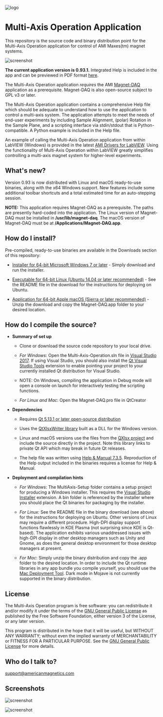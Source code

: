 [logo]:http://www.americanmagnetics.com/images/header_r2_c1.jpg "AMI Logo"

![logo](http://www.americanmagnetics.com/images/header_r2_c1.jpg)

# Multi-Axis Operation Application #

This repository is the source code and binary distribution point for the Multi-Axis Operation application for control of AMI Maxes(tm) magnet systems.

![screenshot](https://bitbucket.org/americanmagneticsinc/multi-axis-operation/raw/f58b74c881a56e21545c9243147d7d7904595ef1/help/images/screenshot1.png)

**The current application version is 0.93.1.** Integrated Help is included in the app and can be previewed in PDF format [here](https://bitbucket.org/americanmagneticsinc/multi-axis-operation/downloads/Multi-Axis-Operation-Help.pdf).

The Multi-Axis Operation application *requires* the AMI [Magnet-DAQ](https://bitbucket.org/americanmagneticsinc/magnet-daq) application as a prerequisite. Magnet-DAQ is also open-source subject to GPL v3 or later.

The Multi-Axis Operation application contains a comprehensive Help file which should be adequate to understand how to use the application to control a multi-axis system. The application attempts to meet the needs of end-user experiments by including Sample Alignment, (polar) Rotation in the Sample Plane, and a scripting interface via stdin/stdout that is Python-compatible. A Python example is included in the Help file.

An example of calling the Multi-Axis Operation application from within LabVIEW (Windows) is provided in the latest [AMI Drivers for LabVIEW](https://bitbucket.org/americanmagneticsinc/ami-drivers). Using the functionality of Multi-Axis Operation within LabVIEW greatly simplifies controlling a multi-axis magnet system for higher-level experiments.

## What's new? ##

Version 0.93 is now distributed with Linux and macOS ready-to-use binaries, along with the x64 Windows support. New features include some additional toolbar shortcuts and a total estimated time for an auto-stepping session.

**NOTE:** This application requires Magnet-DAQ as a prerequisite. The paths are presently hard-coded into the application. The Linux version of Magnet-DAQ must be installed in **/usr/lib/magnet-daq**. The macOS version of Magnet-DAQ must be at **/Applications/Magnet-DAQ.app**.

## How do I install? ##

Pre-compiled, ready-to-use binaries are available in the Downloads section of this repository:

* [Installer for 64-bit Microsoft Windows 7 or later](https://bitbucket.org/americanmagneticsinc/multi-axis-operation/downloads/MultiAxis-Setup.msi) - Simply download and run the installer.

* [Executable for 64-bit Linux (Ubuntu 14.04 or later recommended)](https://bitbucket.org/americanmagneticsinc/multi-axis-operation/downloads/Multi-Axis-Operation.tar.gz) - See the README file in the download for the instructions for deploying on Ubuntu.

* [Application for 64-bit Apple macOS (Sierra or later recommended)](https://bitbucket.org/americanmagneticsinc/multi-axis-operation/downloads/Multi-Axis-Operation.app.zip) - Unzip the download and copy the Magnet-DAQ.app folder to your desired location.

## How do I compile the source? ##

* __Summary of set up__
	* Clone or download the source code repository to your local drive.

	* *For Windows*: Open the Multi-Axis-Operation.sln file in [Visual Studio 2017](https://www.visualstudio.com/free-developer-offers/). If using Visual Studio, you should also install the [Qt Visual Studio Tools](https://marketplace.visualstudio.com/items?itemName=TheQtCompany.QtVisualStudioTools-19123) extension to enable pointing your project to your currently installed Qt distribution for Visual Studio.

	* NOTE: On Windows, compiling the application in Debug mode will open a console on launch for interactively testing the scripting functions.

	* *For Linux and Mac*: Open the Magnet-DAQ.pro file in QtCreator


* __Dependencies__
	* Requires [Qt 5.13.1 or later open-source distribution](https://www.qt.io/download-open-source/)
	
	* Uses the [QtXlsxWriter library](https://github.com/dbzhang800/QtXlsxWriter) built as a DLL for the Windows version.
	
	* Linux and macOS versions use the files from the [QXlsx project](https://j2doll.github.io/QXlsx/) and include the source directly in the project. Note this library links to private Qt API which may break in future Qt releases.

	* The help file was written using [Help & Manual 7.3.5](https://www.helpandmanual.com/). Reproduction of the Help output included in the binaries requires a license for Help & Manual.


* __Deployment and compilation hints__
	* *For Windows*: The MultiAxis-Setup folder contains a setup project for producing a Windows installer. This requires the [Visual Studio Installer](https://marketplace.visualstudio.com/items?itemName=VisualStudioProductTeam.MicrosoftVisualStudio2017InstallerProjects) extension. A bin folder is referenced by the installer where you should place the Qt binaries for packaging by the installer.
	
	* *For Linux:* See the README file in the binary download (see above) for the instructions for deploying on Ubuntu. Other versions of Linux may require a different procedure. High-DPI display support functions flawlessly in KDE Plasma (not surprising since KDE is Qt-based). The application exhibits various unaddressed issues with high-DPI display in other desktop managers such as Unity and Gnome, as does the general desktop environment for those desktop managers at present.
	
	* *For Mac*: Simply unzip the binary distribution and copy the .app folder to the desired location. In order to include the Qt runtime libraries in any app bundle you compile yourself, you should use the [Mac Deployment Tool](http://doc.qt.io/qt-5/osx-deployment.html#macdeploy). Dark mode in Mojave is not currently supported in the binary distribution.
	
## License ##

The Multi-Axis Operation program is free software: you can redistribute it and/or modify it under the terms of the [GNU General Public License](https://www.gnu.org/licenses/gpl.html) as published by the Free Software Foundation, either version 3 of the License, or any later version.

This program is distributed in the hope that it will be useful, but WITHOUT ANY WARRANTY; without even the implied warranty of MERCHANTABILITY or FITNESS FOR A PARTICULAR PURPOSE. See the [GNU General Public License](https://www.gnu.org/licenses/gpl.html) for more details.


## Who do I talk to? ##

<support@americanmagnetics.com>

## Screenshots ##

![screenshot](https://bitbucket.org/americanmagneticsinc/multi-axis-operation/raw/f58b74c881a56e21545c9243147d7d7904595ef1/help/images/screenshot2.png)

![screenshot](https://bitbucket.org/americanmagneticsinc/multi-axis-operation/raw/f58b74c881a56e21545c9243147d7d7904595ef1/help/images/screenshot3.png)


